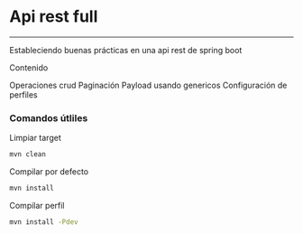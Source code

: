 # Api rest full

---
Estableciendo buenas prácticas en una api rest de spring boot

Contenido

Operaciones crud
Paginación
Payload usando genericos
Configuración de perfiles

### Comandos útliles

Limpiar target

```cmd
mvn clean
```

Compilar por defecto
```cmd
mvn install
```


Compilar perfil
```cmd
mvn install -Pdev
```